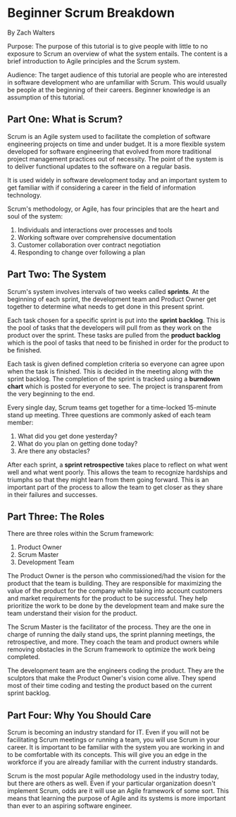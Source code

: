 # Beginner Scrum Breakdown
By Zach Walters

Purpose:
The purpose of this tutorial is to give people with little to no exposure to Scrum an overview of what the system entails. The content is a brief introduction to Agile principles and the Scrum system.

Audience:
The target audience of this tutorial are people who are interested in software development who are unfamiliar with Scrum. This would usually be people at the beginning of their careers. Beginner knowledge is an assumption of this tutorial.

## Part One: What is Scrum?

Scrum is an Agile system used to facilitate the completion of software engineering projects on time and under budget. It is a more flexible system developed for software engineering that evolved from more traditional project management practices out of necessity. The point of the system is to deliver functional updates to the software on a regular basis.

It is used widely in software development today and an important system to get familiar with if considering a career in the field of information technology.

Scrum's methodology, or Agile, has four principles that are the heart and soul of the system:
1. Individuals and interactions over processes and tools
2. Working software over comprehensive documentation
3. Customer collaboration over contract negotiation
4. Responding to change over following a plan

## Part Two: The System

Scrum's system involves intervals of two weeks called **sprints**. At the beginning of each sprint, the development team and Product Owner get together to determine what needs to get done in this present sprint.

Each task chosen for a specific sprint is put into the **sprint backlog**. This is the pool of tasks that the developers will pull from as they work on the product over the sprint. These tasks are pulled from the **product backlog** which is the pool of tasks that need to be finished in order for the product to be finished.

Each task is given defined completion criteria so everyone can agree upon when the task is finished. This is decided in the meeting along with the sprint backlog. The completion of the sprint is tracked using a **burndown chart** which is posted for everyone to see. The project is transparent from the very beginning to the end.

Every single day, Scrum teams get together for a time-locked 15-minute stand up meeting. Three questions are commonly asked of each team member:
1. What did you get done yesterday?
2. What do you plan on getting done today?
3. Are there any obstacles?

After each sprint, a **sprint retrospective** takes place to reflect on what went well and what went poorly. This allows the team to recognize hardships and triumphs so that they might learn from them going forward. This is an important part of the process to allow the team to get closer as they share in their failures and successes.

## Part Three: The Roles

There are three roles within the Scrum framework:
1. Product Owner
2. Scrum Master
3. Development Team

The Product Owner is the person who commissioned/had the vision for the product that the team is building. They are responsible for maximizing the value of the product for the company while taking into account customers and market requirements for the product to be successful. They help prioritize the work to be done by the development team and make sure the team understand their vision for the product.

The Scrum Master is the facilitator of the process. They are the one in charge of running the daily stand ups, the sprint planning meetings, the retrospective, and more. They coach the team and product owners while removing obstacles in the Scrum framework to optimize the work being completed.

The development team are the engineers coding the product. They are the sculptors that make the Product Owner's vision come alive. They spend most of their time coding and testing the product based on the current sprint backlog.

## Part Four: Why You Should Care

Scrum is becoming an industry standard for IT. Even if you will not be facilitating Scrum meetings or running a team, you will use Scrum in your career. It is important to be familiar with the system you are working in and to be comfortable with its concepts. This will give you an edge in the workforce if you are already familiar with the current industry standards.

Scrum is the most popular Agile methodology used in the industry today, but there are others as well. Even if your particular organization doesn't implement Scrum, odds are it will use an Agile framework of some sort. This means that learning the purpose of Agile and its systems is more important than ever to an aspiring software engineer.


